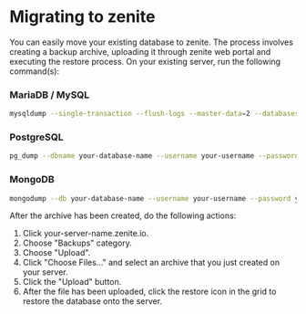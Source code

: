 # Migrating to zenite

You can easily move your existing database to zenite. The process involves creating a backup archive, uploading it through zenite web portal and executing the restore process. On your existing server, run the following command(s):

### MariaDB / MySQL
```bash
mysqldump --single-transaction --flush-logs --master-data=2 --databases your-database-name | gzip > database.sql.gz
```

### PostgreSQL
```bash
pg_dump --dbname your-database-name --username your-username --password your-password --serializable-deferrable --format c --compress 9 > database.dmp
```

### MongoDB
```bash
mongodump --db your-database-name --username your-username --password your-password --authenticationDatabase admin --archive --gzip --quiet > database.gz
```

After the archive has been created, do the following actions:

1. Click your-server-name.zenite.io.
2. Choose "Backups" category.
3. Choose "Upload".
2. Click "Choose Files..." and select an archive that you just created on your server.
3. Click the "Upload" button.
4. After the file has been uploaded, click the restore icon in the grid to restore the database onto the server.
